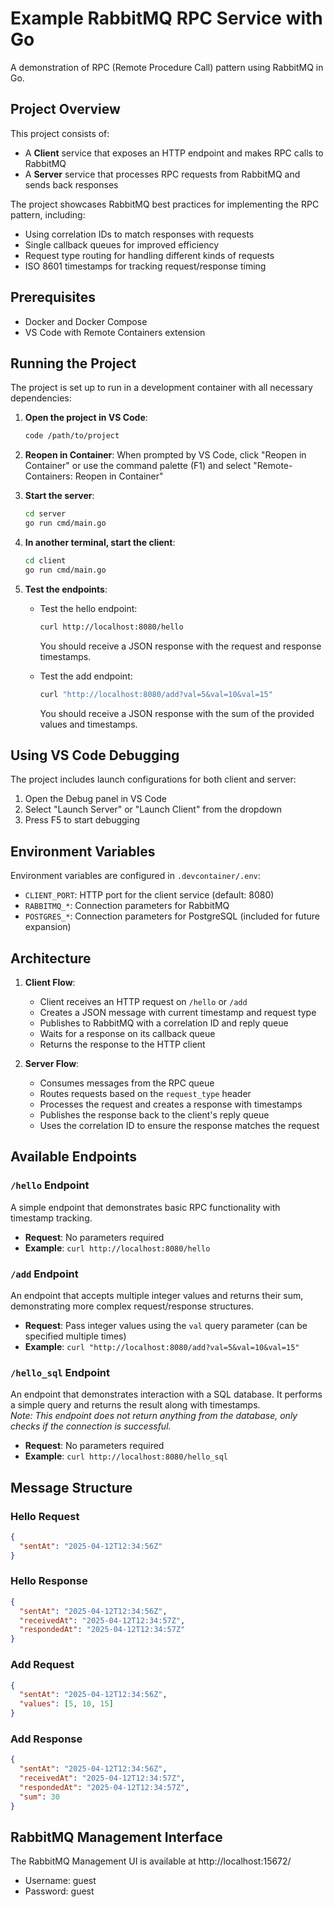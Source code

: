 # Example RabbitMQ RPC Service with Go

A demonstration of RPC (Remote Procedure Call) pattern using RabbitMQ in Go.

## Project Overview

This project consists of:

- A **Client** service that exposes an HTTP endpoint and makes RPC calls to RabbitMQ
- A **Server** service that processes RPC requests from RabbitMQ and sends back responses

The project showcases RabbitMQ best practices for implementing the RPC pattern, including:
- Using correlation IDs to match responses with requests
- Single callback queues for improved efficiency
- Request type routing for handling different kinds of requests
- ISO 8601 timestamps for tracking request/response timing

## Prerequisites

- Docker and Docker Compose
- VS Code with Remote Containers extension

## Running the Project

The project is set up to run in a development container with all necessary dependencies:

1. **Open the project in VS Code**:
   ```bash
   code /path/to/project
   ```

2. **Reopen in Container**: 
   When prompted by VS Code, click "Reopen in Container" or use the command palette (F1) and select "Remote-Containers: Reopen in Container"

3. **Start the server**:
   ```bash
   cd server
   go run cmd/main.go
   ```

4. **In another terminal, start the client**:
   ```bash
   cd client
   go run cmd/main.go
   ```

5. **Test the endpoints**:
   
   - Test the hello endpoint:
     ```bash
     curl http://localhost:8080/hello
     ```
     You should receive a JSON response with the request and response timestamps.
   
   - Test the add endpoint:
     ```bash
     curl "http://localhost:8080/add?val=5&val=10&val=15"
     ```
     You should receive a JSON response with the sum of the provided values and timestamps.

## Using VS Code Debugging

The project includes launch configurations for both client and server:

1. Open the Debug panel in VS Code
2. Select "Launch Server" or "Launch Client" from the dropdown
3. Press F5 to start debugging

## Environment Variables

Environment variables are configured in `.devcontainer/.env`:

- `CLIENT_PORT`: HTTP port for the client service (default: 8080)
- `RABBITMQ_*`: Connection parameters for RabbitMQ
- `POSTGRES_*`: Connection parameters for PostgreSQL (included for future expansion)

## Architecture

1. **Client Flow**:
   - Client receives an HTTP request on `/hello` or `/add`
   - Creates a JSON message with current timestamp and request type
   - Publishes to RabbitMQ with a correlation ID and reply queue
   - Waits for a response on its callback queue
   - Returns the response to the HTTP client

2. **Server Flow**:
   - Consumes messages from the RPC queue
   - Routes requests based on the `request_type` header
   - Processes the request and creates a response with timestamps
   - Publishes the response back to the client's reply queue
   - Uses the correlation ID to ensure the response matches the request

## Available Endpoints

### `/hello` Endpoint

A simple endpoint that demonstrates basic RPC functionality with timestamp tracking.

- **Request**: No parameters required
- **Example**: `curl http://localhost:8080/hello`

### `/add` Endpoint

An endpoint that accepts multiple integer values and returns their sum, demonstrating more complex request/response structures.

- **Request**: Pass integer values using the `val` query parameter (can be specified multiple times)
- **Example**: `curl "http://localhost:8080/add?val=5&val=10&val=15"`

### `/hello_sql` Endpoint

An endpoint that demonstrates interaction with a SQL database. It performs a simple query and returns the result along with timestamps.    
*Note: This endpoint does not return anything from the database, only checks if the connection is successful.*

- **Request**: No parameters required
- **Example**: `curl http://localhost:8080/hello_sql`

## Message Structure

### Hello Request
```json
{
  "sentAt": "2025-04-12T12:34:56Z"
}
```

### Hello Response
```json
{
  "sentAt": "2025-04-12T12:34:56Z",
  "receivedAt": "2025-04-12T12:34:57Z",
  "respondedAt": "2025-04-12T12:34:57Z"
}
```

### Add Request
```json
{
  "sentAt": "2025-04-12T12:34:56Z",
  "values": [5, 10, 15]
}
```

### Add Response
```json
{
  "sentAt": "2025-04-12T12:34:56Z",
  "receivedAt": "2025-04-12T12:34:57Z",
  "respondedAt": "2025-04-12T12:34:57Z",
  "sum": 30
}
```

## RabbitMQ Management Interface

The RabbitMQ Management UI is available at http://localhost:15672/

- Username: guest
- Password: guest
